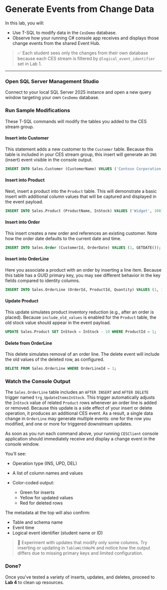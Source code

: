 ﻿# Generate Events from Change Data

In this lab, you will:

* Use T-SQL to modify data in the `CesDemo` database.
* Observe how your running C# console app receives and displays those change events from the shared Event Hub.

> ✅ Each student sees only the changes from their own database because each CES stream is filtered by `@logical_event_identifier` set in Lab 1.

---

### Open SQL Server Management Studio

Connect to your local SQL Server 2025 instance and open a new query window targeting your own `CesDemo` database.

### Run Sample Modifications

These T-SQL commands will modify the tables you added to the CES stream group.

#### Insert into Customer

This statement adds a new customer to the `Customer` table. Because this table is included in your CES stream group, this insert will generate an `INS` (insert) event visible in the console output.

```sql
INSERT INTO Sales.Customer (CustomerName) VALUES ('Contoso Corporation');
```

#### Insert into Product

Next, insert a product into the `Product` table. This will demonstrate a basic insert with additional column values that will be captured and displayed in the event payload.

```sql
INSERT INTO Sales.Product (ProductName, InStock) VALUES ('Widget', 100);
```

#### Insert into Order

This insert creates a new order and references an existing customer. Note how the order date defaults to the current date and time.

```sql
INSERT INTO Sales.Order (CustomerId, OrderDate) VALUES (1, GETDATE());
```

#### Insert into OrderLine

Here you associate a product with an order by inserting a line item. Because this table has a GUID primary key, you may see different behavior in the key fields compared to identity columns.

```sql
INSERT INTO Sales.OrderLine (OrderId, ProductId, Quantity) VALUES (1, 1, 10);
```

#### Update Product

This update simulates product inventory reduction (e.g., after an order is placed). Because `include_old_values` is enabled for the `Product` table, the old stock value should appear in the event payload.

```sql
UPDATE Sales.Product SET InStock = InStock - 10 WHERE ProductId = 1;
```

#### Delete from OrderLine

This delete simulates removal of an order line. The delete event will include the old values of the deleted row, as configured.

```sql
DELETE FROM Sales.OrderLine WHERE OrderLineId = 1;
```

### Watch the Console Output

The `Sales.OrderLine` table includes an `AFTER INSERT` and `AFTER DELETE` trigger named `trg_UpdateItemsInStock`. This trigger automatically adjusts the `InStock` value of related `Product` rows whenever an order line is added or removed. Because this update is a side effect of your insert or delete operation, it produces an additional CES event. As a result, a single data change in `OrderLine` may generate multiple events: one for the row you modified, and one or more for triggered downstream updates.

As soon as you run each command above, your running `CESClient` console application should immediately receive and display a change event in the console window.

You’ll see:

* Operation type (INS, UPD, DEL)
* A list of column names and values
* Color-coded output:

  * Green for inserts
  * Yellow for updated values
  * Red for deleted rows

The metadata at the top will also confirm:

* Table and schema name
* Event time
* Logical event identifier (student name or ID)

> 🧪 Experiment with updates that modify only some columns. Try inserting or updating in `TableWithNoPK` and notice how the output differs due to missing primary keys and limited configuration.

### Done?

Once you've tested a variety of inserts, updates, and deletes, proceed to **Lab 4** to clean up resources.
